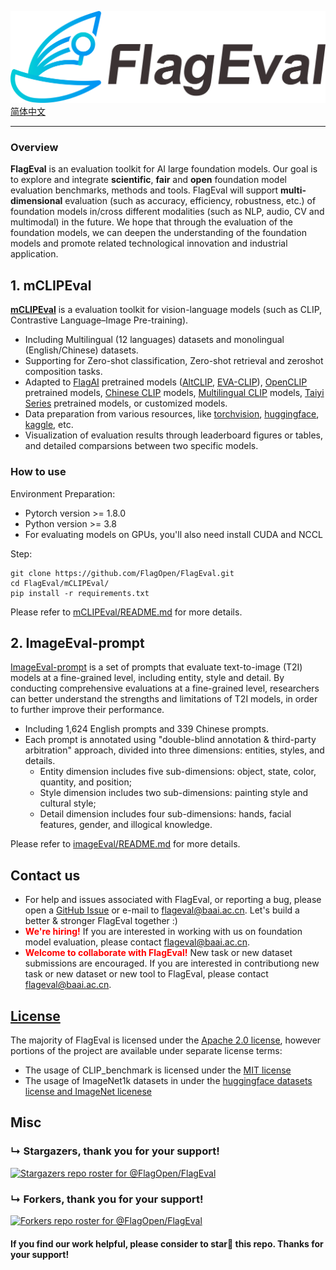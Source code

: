 ![FlagEval](logo.png)
[简体中文](README_zh.md)

--------------------------------------------------------------------------------

### Overview

**FlagEval** is an evaluation toolkit for AI large foundation models. Our goal is to explore and integrate **scientific**, **fair** and **open** foundation model evaluation benchmarks, methods and tools. FlagEval will support **multi-dimensional** evaluation (such as accuracy, efficiency, robustness, etc.) of foundation models in/cross different modalities (such as NLP, audio, CV and multimodal) in the future. We hope that through the evaluation of the foundation models, we can deepen the understanding of the foundation models and promote related technological innovation and industrial application.

## 1. mCLIPEval

[**mCLIPEval**](https://github.com/FlagOpen/FlagEval/tree/master/mCLIPEval) is a evaluation toolkit for vision-language models (such as CLIP, Contrastive Language–Image Pre-training).

* Including Multilingual (12 languages) datasets and monolingual (English/Chinese) datasets.
* Supporting for Zero-shot classification, Zero-shot retrieval and zeroshot composition tasks.
* Adapted to [FlagAI](https://github.com/FlagAI-Open/FlagAI) pretrained models ([AltCLIP](https://github.com/FlagAI-Open/FlagAI/tree/master/examples/AltCLIP), [EVA-CLIP](https://github.com/FlagAI-Open/FlagAI/tree/master/examples/EVA_CLIP)), [OpenCLIP](https://github.com/mlfoundations/open_clip) pretrained models, [Chinese CLIP](https://github.com/OFA-Sys/Chinese-CLIP) models, [Multilingual CLIP](https://github.com/FreddeFrallan/Multilingual-CLIP) models, [Taiyi Series](https://fengshenbang-doc.readthedocs.io/zh/latest/docs/%E5%A4%AA%E4%B9%99%E7%B3%BB%E5%88%97/index.html) pretrained models, or customized models.
* Data preparation from various resources, like [torchvision](https://pytorch.org/vision/stable/datasets.html), [huggingface](https://huggingface.co/datasets), [kaggle](https://www.kaggle.com/datasets), etc.
* Visualization of evaluation results through leaderboard figures or tables, and detailed comparsions between two specific models.
	
### How to use

Environment Preparation:

* Pytorch version >= 1.8.0
* Python version >= 3.8
* For evaluating models on GPUs, you'll also need install CUDA and NCCL

Step: 

```shell
git clone https://github.com/FlagOpen/FlagEval.git
cd FlagEval/mCLIPEval/
pip install -r requirements.txt
```
Please refer to [mCLIPEval/README.md](https://github.com/FlagOpen/FlagEval/tree/master/mCLIPEval/README.md) for more details.


## 2. ImageEval-prompt

[ImageEval-prompt](https://github.com/FlagOpen/FlagEval/blob/master/imageEval/README.md) is a set of prompts that evaluate text-to-image (T2I) models at a fine-grained level, including entity, style and detail. By conducting comprehensive evaluations at a fine-grained level, researchers can better understand the strengths and limitations of T2I models, in order to further improve their performance.

* Including 1,624 English prompts and 339 Chinese prompts.
* Each prompt is annotated using "double-blind annotation & third-party arbitration" approach, divided into three dimensions: entities, styles, and details.
	* Entity dimension includes five sub-dimensions: object, state, color, quantity, and position; 
	* Style dimension includes two sub-dimensions: painting style and cultural style; 
	* Detail dimension includes four sub-dimensions: hands, facial features, gender, and illogical knowledge.

Please refer to [imageEval/README.md](https://github.com/FlagOpen/FlagEval/blob/master/imageEval/README.md) for more details.


## Contact us

* For help and issues associated with FlagEval, or reporting a bug, please open a [GitHub Issue](https://github.com/FlagOpen/FlagEval/issues) or e-mail to flageval@baai.ac.cn. Let's build a better & stronger FlagEval together :)
* <font color="Red">**We're hiring!**</font> If you are interested in working with us on foundation model evaluation, please contact flageval@baai.ac.cn.
* <font color="Red">**Welcome to collaborate with FlagEval!**</font> New task or new dataset submissions are encouraged. If you are interested in contributiong new task or new dataset or new tool to FlagEval, please contact flageval@baai.ac.cn.


## [License](/LICENSE)
The majority of FlagEval is licensed under the [Apache 2.0 license](LICENSE), however portions of the project are available under separate license terms:

* The usage of CLIP_benchmark is licensed under the [MIT license](https://github.com/LAION-AI/CLIP_benchmark/blob/main/LICENSE)
* The usage of ImageNet1k datasets in under the [huggingface datasets license and ImageNet licenese](https://huggingface.co/datasets/imagenet-1k/blob/main/README.md#licensing-information)


## Misc
### &#8627; Stargazers, thank you for your support!
[![Stargazers repo roster for @FlagOpen/FlagEval](https://reporoster.com/stars/FlagOpen/FlagEval)](https://github.com/FlagOpen/FlagEval/stargazers)

### &#8627; Forkers, thank you for your support!
[![Forkers repo roster for @FlagOpen/FlagEval](https://reporoster.com/forks/FlagOpen/FlagEval)](https://github.com/FlagOpen/FlagEval/network/members)


#### If you find our work helpful, please consider to **star🌟** this repo. Thanks for your support!